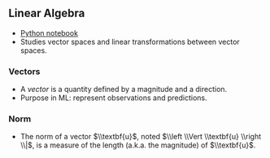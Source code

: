 ## Linear Algebra
* [Python notebook](https://github.com/ageron/handson-ml2/blob/master/math_linear_algebra.ipynb)
* Studies vector spaces and linear transformations between vector spaces.

### Vectors
* A *vector* is a quantity defined by a magnitude and a direction.
* Purpose in ML: represent observations and predictions.

### Norm
* The norm of a vector $\\textbf{u}$, noted $\\left \\Vert \\textbf{u} \\right \\|$, is a measure of the length (a.k.a. the magnitude) of $\\textbf{u}$.
